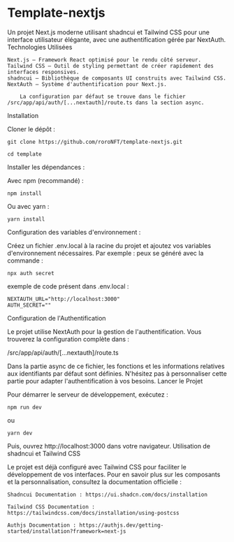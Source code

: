 # Template-nextjs

Un projet Next.js moderne utilisant shadncui et Tailwind CSS pour une interface utilisateur élégante, avec une authentification gérée par NextAuth.
Technologies Utilisées

    Next.js – Framework React optimisé pour le rendu côté serveur.
    Tailwind CSS – Outil de styling permettant de créer rapidement des interfaces responsives.
    shadncui – Bibliothèque de composants UI construits avec Tailwind CSS.
    NextAuth – Système d'authentification pour Next.js.

        La configuration par défaut se trouve dans le fichier /src/app/api/auth/[...nextauth]/route.ts dans la section async.

Installation

Cloner le dépôt :

    git clone https://github.com/roroNFT/template-nextjs.git

    cd template

Installer les dépendances :

Avec npm (recommandé) :

    npm install

Ou avec yarn :

    yarn install

Configuration des variables d'environnement :

Créez un fichier .env.local à la racine du projet et ajoutez vos variables d'environnement nécessaires. Par exemple :
peux se généré avec la commande :
    
    npx auth secret

exemple de code présent dans .env.local :

    NEXTAUTH_URL="http://localhost:3000"
    AUTH_SECRET=""

Configuration de l'Authentification

Le projet utilise NextAuth pour la gestion de l'authentification. Vous trouverez la configuration complète dans :

/src/app/api/auth/[...nextauth]/route.ts

Dans la partie async de ce fichier, les fonctions et les informations relatives aux identifiants par défaut sont définies. N'hésitez pas à personnaliser cette partie pour adapter l'authentification à vos besoins.
Lancer le Projet

Pour démarrer le serveur de développement, exécutez :

    npm run dev

ou

    yarn dev

Puis, ouvrez http://localhost:3000 dans votre navigateur.
Utilisation de shadncui et Tailwind CSS

Le projet est déjà configuré avec Tailwind CSS pour faciliter le développement de vos interfaces. Pour en savoir plus sur les composants et la personnalisation, consultez la documentation officielle :

    Shadncui Documentation : https://ui.shadcn.com/docs/installation
    
    Tailwind CSS Documentation : https://tailwindcss.com/docs/installation/using-postcss

    Authjs Documentation : https://authjs.dev/getting-started/installation?framework=next-js


